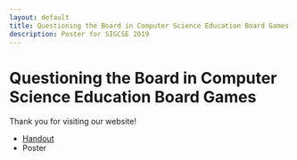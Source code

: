 ```yaml
---
layout: default
title: Questioning the Board in Computer Science Education Board Games
description: Poster for SIGCSE 2019
---
```


# Questioning the Board in Computer Science Education Board Games

Thank you for visiting our website!

- [Handout](https://github.com/csboardgames/sigcse2019/blob/master/SIGCSE%20Handout%203.pdf)
- Poster
